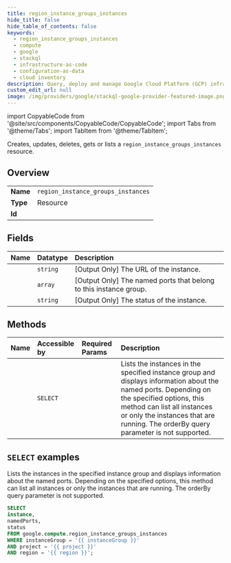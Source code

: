 ```yaml
---
title: region_instance_groups_instances
hide_title: false
hide_table_of_contents: false
keywords:
  - region_instance_groups_instances
  - compute
  - google
  - stackql
  - infrastructure-as-code
  - configuration-as-data
  - cloud inventory
description: Query, deploy and manage Google Cloud Platform (GCP) infrastructure and resources using SQL
custom_edit_url: null
image: /img/providers/google/stackql-google-provider-featured-image.png
---
```


import CopyableCode from '@site/src/components/CopyableCode/CopyableCode';
import Tabs from '@theme/Tabs';
import TabItem from '@theme/TabItem';

Creates, updates, deletes, gets or lists a <code>region_instance_groups_instances</code> resource.

## Overview
<table><tbody>
<tr><td><b>Name</b></td><td><code>region_instance_groups_instances</code></td></tr>
<tr><td><b>Type</b></td><td>Resource</td></tr>
<tr><td><b>Id</b></td><td><CopyableCode code="google.compute.region_instance_groups_instances" /></td></tr>
</tbody></table>

## Fields
| Name | Datatype | Description |
|:-----|:---------|:------------|
| <CopyableCode code="instance" /> | `string` | [Output Only] The URL of the instance. |
| <CopyableCode code="namedPorts" /> | `array` | [Output Only] The named ports that belong to this instance group. |
| <CopyableCode code="status" /> | `string` | [Output Only] The status of the instance. |

## Methods
| Name | Accessible by | Required Params | Description |
|:-----|:--------------|:----------------|:------------|
| <CopyableCode code="list_instances" /> | `SELECT` | <CopyableCode code="instanceGroup, project, region" /> | Lists the instances in the specified instance group and displays information about the named ports. Depending on the specified options, this method can list all instances or only the instances that are running. The orderBy query parameter is not supported. |

## `SELECT` examples

Lists the instances in the specified instance group and displays information about the named ports. Depending on the specified options, this method can list all instances or only the instances that are running. The orderBy query parameter is not supported.

```sql
SELECT
instance,
namedPorts,
status
FROM google.compute.region_instance_groups_instances
WHERE instanceGroup = '{{ instanceGroup }}'
AND project = '{{ project }}'
AND region = '{{ region }}';
```
